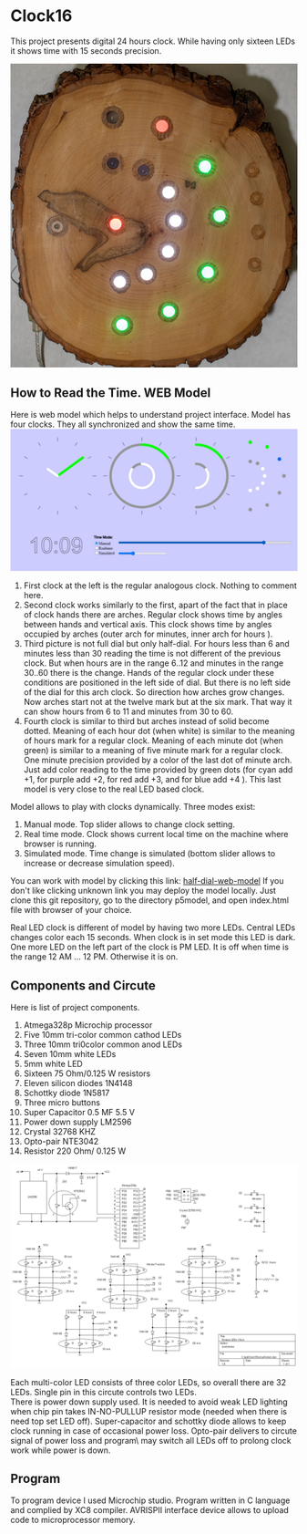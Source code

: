 # Clock16
This project presents digital 24 hours clock.  While having only sixteen LEDs it shows time with 15 seconds precision.

![CLOCK](./images/IMKP5100_acr.jpg)

## How to Read the Time. WEB Model
Here is web model which helps to understand project interface. Model has four clocks. They all synchronized and show the same time.
![MODEL](./images/simulation.jpg) 
1. First clock at the left is the regular analogous clock. Nothing to comment here.
2. Second clock works similarly to the first, apart of the fact that in place  of clock hands there are arches. Regular clock shows time by  angles between hands and  vertical axis. This clock shows time by angles occupied by arches (outer arch for minutes, inner arch for hours ).
3. Third picture  is not full dial but only half-dial. For hours less than 6 and minutes less than 30  reading the time is not different of the previous clock. But when hours are in the range 6..12 and minutes in the range 30..60 there is the change. Hands of the regular clock under these conditions  are positioned in the left side of dial. But there is no left side of the dial for this arch clock. So direction how arches grow changes. Now arches start not at the twelve mark but at the six  mark. That way it can show hours from 6 to 11 and minutes from 30 to 60.
4. Fourth  clock is similar to third but arches instead of solid become dotted. Meaning of each hour dot  (when white) is similar to the meaning of hours mark for a regular clock.   Meaning of each minute dot (when green) is similar to a meaning of five minute mark for a regular clock. One minute precision provided by a color of the last dot of minute arch. Just add color reading to the time provided by green dots (for cyan add +1, for purple add +2, for red add +3, and for blue add +4 ).  This last model is very close to the real LED based clock.  

Model allows to play with clocks dynamically. Three modes exist:
1. Manual mode. Top slider allows to change clock setting.
2. Real time mode. Clock shows current local time on the machine where browser is running.
3. Simulated mode. Time change is simulated (bottom slider allows to increase or decrease simulation speed).

You can work with model by clicking this link: [half-dial-web-model](https://filedn.com/lRLB6A8XqsC4voY39bLNwCj/Clock16/)
If you don't like clicking unknown link you may deploy the model locally. Just clone this git repository, go to the directory p5model, and open index.html file with browser of your choice.

Real LED clock is different of model  by having two more LEDs. Central LEDs changes color each 15 seconds. When clock is in set mode this LED is dark.  One more LED on the left part of the clock is PM LED. It is off when time is the range 12 AM ... 12 PM. Otherwise it is on. 

## Components and Circute
Here is list of project components.

1. Atmega328p Microchip processor
2. Five 10mm tri-color  common cathod LEDs
3. Three 10mm tri0color common anod LEDs
4. Seven 10mm white LEDs
5. 5mm white LED
6. Sixteen 75 Ohm/0.125 W  resistors
9. Eleven silicon diodes 1N4148
10. Schottky diode 1N5817
11. Three  micro buttons
12. Super Capacitor 0.5 MF 5.5 V
13. Power down supply LM2596
14. Crystal 32768 KHZ
15. Opto-pair NTE3042
16. Resistor 220 Ohm/ 0.125 W

![CIRCUTE](./images/clock.jpg) 

 Each multi-color LED consists of three color LEDs, so overall there are 32 LEDs. Single pin in this circute controls  two LEDs.  
 There is power down supply used. It is needed to avoid weak LED lighting when chip pin  takes IN-NO-PULLUP resistor mode (needed when there is need top set LED off). 
 Super-capacitor and schottky diode allows to keep clock running in case of occasional power loss. Opto-pair delivers to circute  signal of power loss and program\ may switch all LEDs off  to prolong clock work while power is down.

## Program

To program device I used Microchip studio. Program written in C language and complied by XC8 compiler. AVRISPII interface device allows to upload code to microprocessor memory.


